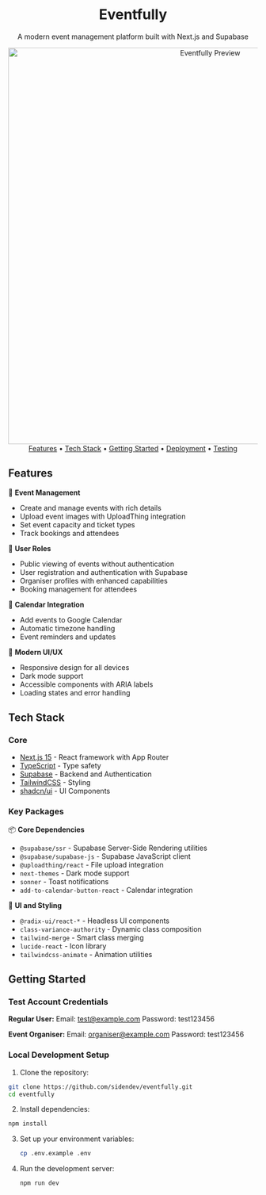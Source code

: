<div align="center">
  <h1>Eventfully</h1>
  <p>A modern event management platform built with Next.js and Supabase</p>
  <img src="public/images/hero-image.png" alt="Eventfully Preview" width="800px" />
</div>

<div align="center">
  <a href="#features">Features</a> •
  <a href="#tech-stack">Tech Stack</a> •
  <a href="#getting-started">Getting Started</a> •
  <a href="#deployment">Deployment</a> •
  <a href="#testing">Testing</a>
</div>

## Features

🎫 **Event Management**
- Create and manage events with rich details
- Upload event images with UploadThing integration
- Set event capacity and ticket types
- Track bookings and attendees

👤 **User Roles**
- Public viewing of events without authentication
- User registration and authentication with Supabase
- Organiser profiles with enhanced capabilities
- Booking management for attendees

📅 **Calendar Integration**
- Add events to Google Calendar
- Automatic timezone handling
- Event reminders and updates

🎨 **Modern UI/UX**
- Responsive design for all devices
- Dark mode support
- Accessible components with ARIA labels
- Loading states and error handling

## Tech Stack

### Core
- [Next.js 15](https://nextjs.org/) - React framework with App Router
- [TypeScript](https://www.typescriptlang.org/) - Type safety
- [Supabase](https://supabase.com/) - Backend and Authentication
- [TailwindCSS](https://tailwindcss.com/) - Styling
- [shadcn/ui](https://ui.shadcn.com/) - UI Components

### Key Packages

📦 **Core Dependencies**
- `@supabase/ssr` - Supabase Server-Side Rendering utilities
- `@supabase/supabase-js` - Supabase JavaScript client
- `@uploadthing/react` - File upload integration
- `next-themes` - Dark mode support
- `sonner` - Toast notifications
- `add-to-calendar-button-react` - Calendar integration

🎨 **UI and Styling**
- `@radix-ui/react-*` - Headless UI components
- `class-variance-authority` - Dynamic class composition
- `tailwind-merge` - Smart class merging
- `lucide-react` - Icon library
- `tailwindcss-animate` - Animation utilities

## Getting Started

### Test Account Credentials

**Regular User:**
Email: test@example.com
Password: test123456

**Event Organiser:**
Email: organiser@example.com
Password: test123456

### Local Development Setup

1. Clone the repository:
  ```bash
  git clone https://github.com/sidendev/eventfully.git
  cd eventfully
  ```

2. Install dependencies:
  ```bash
  npm install
  ```

3. Set up your environment variables:
   ```bash
   cp .env.example .env
   ```

4. Run the development server:
   ```bash
   npm run dev